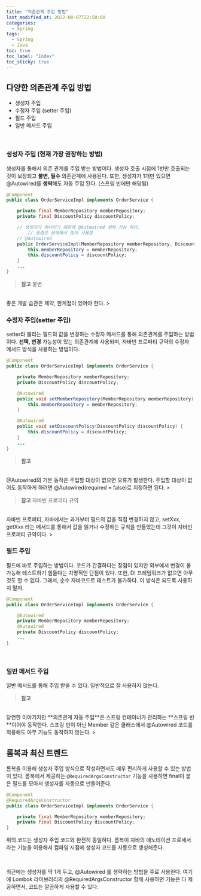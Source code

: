 ```yaml
---
title: "의존관계 주입 방법"
last_modified_at: 2022-08-07T22:50:00
categories:
  - Spring
tags:
  - Spring
  - Java
toc: true
toc_label: "Index"
toc_sticky: true
---
```


## 다양한 의존관계 주입 방법

- 생성자 주입
- 수정자 주입 (setter 주입)
- 필드 주입
- 일반 메서드 주입

<br>

### 생성자 주입 (현재 가장 권장하는 방법)

생성자를 통해서 의존 관계를 주입 받는 방법이다. 생성자 호출 시점에 1번만 호출되는 것이 보장되고 **불변, 필수** 의존관계에 사용된다. 또한, 생성자가 1개만 있으면 @Autowired를 **생략**해도 자동 주입 된다. (스프링 빈에만 해당됨)

```java
@Component
public class OrderServiceImpl implements OrderService {

    private final MemberRepository memberRepository;
    private final DiscountPolicy discountPolicy;

    // 생성자가 하나이기 때문에 @Autowired 생략 가능 하다.
		// 요즘은 생략해서 많이 사용함
    // @Autowired
    public OrderServiceImpl(MemberRepository memberRepository, DiscountPolicy discountPolicy) {
        this.memberRepository = memberRepository;
        this.discountPolicy = discountPolicy;
    }
	...
}
```

> **참고** 불변
<br>
좋은 개발 습관은 제약, 한계점이 있어야 한다.
> 

<br>

### 수정자 주입(setter 주입)

setter라 불리는 필드의 값을 변경하는 수정자 메서드를 통해 의존관계를 주입하는 방법이다. **선택, 변경** 가능성이 있는 의존관계에 사용되며, 자바빈 프로퍼티 규약의 수정자 메서드 방식을 사용하는 방법이다.

```java
@Component
public class OrderServiceImpl implements OrderService {

    private MemberRepository memberRepository;
    private DiscountPolicy discountPolicy;

    @Autowired
    public void setMemberRepository(MemberRepository memberRepository) {
        this.memberRepository = memberRepository;
    }

    @Autowired
    public void setDiscountPolicy(DiscountPolicy discountPolicy) {
        this.discountPolicy = discountPolicy;
    }
	...
}
```

> **참고**
<br>
@Autowired의 기본 동작은 주입할 대상이 없으면 오류가 발생한다. 주입할 대상이 없어도 동작하게 하려면 @Autowired(required = false)로 지정하면 된다.
> 

> **참고** 자바빈 프로퍼티 규약
<br>
자바빈 프로퍼티, 자바에서는 과거부터 필드의 값을 직접 변경하지 않고, setXxx, getXxx 라는 메서드를 통해서 값을 읽거나 수정하는 규칙을 만들었는데 그것이 자바빈 프로퍼티 규약이다.
> 

<br>

### 필드 주입

필드에 바로 주입하는 방법이다. 코드가 간결하다는 장점이 있지만 외부에서 변경이 불가능해 테스트하기 힘들다는 치명적인 단점이 있다. 또한, DI 프레임워크가 없으면 아무것도 할 수 없다. 그래서, 순수 자바코드로 테스트가 불가하다. 이 방식은 되도록 사용하지 말자.

```java
@Component
public class OrderServiceImpl implements OrderService {

    @Autowired
    private MemberRepository memberRepository;
    @Autowired
    private DiscountPolicy discountPolicy;
	...
}
```

<br>

### 일반 메서드 주입

일반 메서드를 통해 주입 받을 수 있다. 일반적으로 잘 사용하지 않는다.

> **참고** 
<br>
당연한 이야기지만 **의존관계 자동 주입**은 스프링 컨테이너가 관리하는 **스프링 빈**이어야 동작한다. 스프링 빈이 아닌 Member 같은 클래스에서 @Autowired 코드를 적용해도 아무 기능도 동작하지 않는다.
> 

<br>

## 롬복과 최신 트렌드

롬복을 이용해 생성자 주입 방식으로 작성하면서도 매우 편리하게 사용할 수 있는 방법이 있다. 롬북에서 제공하는 `@RequiredArgsConstructor` 기능을 사용하면 final이 붙은 필드를 모아서 생성자를 자동으로 만들어준다.

```java
@Component
@RequiredArgsConstructor
public class OrderServiceImpl implements OrderService {

    private final MemberRepository memberRepository;
    private final DiscountPolicy discountPolicy;
}
```

위의 코드는 생성자 주입 코드와 완전히 동일하다. 롬복이 자바의 애노테이션 프로세서라는 기능을 이용해서 컴파일 시점에 생성자 코드를 자동으로 생성해준다.

<br>

최근에는 생성자를 딱 1개 두고, @Autowired 를 생략하는 방법을 주로 사용한다. 여기에 Lombok 라이브러리의 @RequiredArgsConstructor 함께 사용하면 기능은 다 제공하면서, 코드는 깔끔하게 사용할 수 있다.